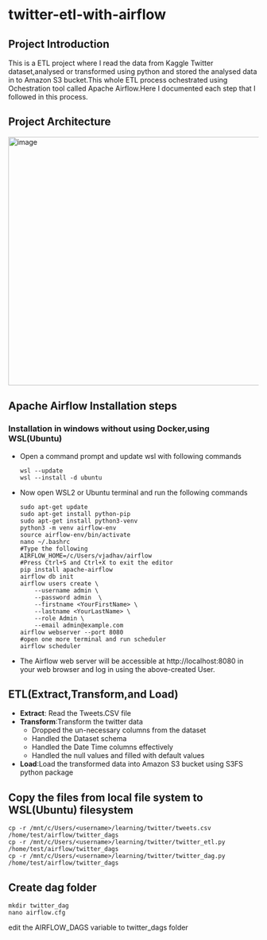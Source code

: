 # twitter-etl-with-airflow
## Project Introduction
This is a ETL project where I read the data from Kaggle Twitter dataset,analysed or transformed using python and stored the analysed data in to Amazon S3 bucket.This whole ETL process ochestrated using Ochestration tool called Apache Airflow.Here I documented each step that I followed in this process.
## Project Architecture
<img width="1000" height="500" alt="image" src="https://github.com/kalyani33/twitter-etl-with-airflow/assets/37569003/8c00f673-acd9-43df-899d-033ed661ca25">

## Apache Airflow Installation steps
###  Installation in windows without using Docker,using WSL(Ubuntu)
- Open a command prompt and update wsl with following commands
  ```
  wsl --update
  wsl --install -d ubuntu
  ```
- Now open WSL2 or Ubuntu terminal and run the following commands
  ```
  sudo apt-get update
  sudo apt-get install python-pip
  sudo apt-get install python3-venv
  python3 -m venv airflow-env
  source airflow-env/bin/activate
  nano ~/.bashrc
  #Type the following
  AIRFLOW_HOME=/c/Users/vjadhav/airflow
  #Press Ctrl+S and Ctrl+X to exit the editor
  pip install apache-airflow
  airflow db init
  airflow users create \
      --username admin \
      --password admin  \
      --firstname <YourFirstName> \
      --lastname <YourLastName> \
      --role Admin \
      --email admin@example.com
  airflow webserver --port 8080
  #open one more terminal and run scheduler
  airflow scheduler
  ```
- The Airflow web server will be accessible at http://localhost:8080 in your web browser and log in using the above-created User.
## ETL(Extract,Transform,and Load)
- **Extract**: Read the Tweets.CSV file
- **Transform**:Transform the twitter data
  - Dropped the un-necessary columns from the dataset
  - Handled the Dataset schema
  - Handled the Date Time columns effectively
  - Handled the null values and filled with default values
- **Load**:Load the transformed data into Amazon S3 bucket using S3FS python package
## Copy the files from local file system to WSL(Ubuntu) filesystem
```
cp -r /mnt/c/Users/<username>/learning/twitter/tweets.csv /home/test/airflow/twitter_dags
cp -r /mnt/c/Users/<username>/learning/twitter/twitter_etl.py /home/test/airflow/twitter_dags
cp -r /mnt/c/Users/<username>/learning/twitter/twitter_dag.py /home/test/airflow/twitter_dags
```
## Create dag folder
```
mkdir twitter_dag
nano airflow.cfg
```
edit the AIRFLOW_DAGS variable to twitter_dags folder
